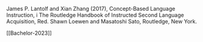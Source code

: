 
James P.   Lantolf   and   Xian   Zhang (2017), Concept-Based Language Instruction, i The Routledge Handbook of Instructed Second Language Acquisition, Red. Shawn Loewen  and  Masatoshi Sato, Routledge, New York.

[[Bachelor-2023]]




